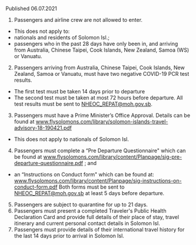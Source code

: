 Published 06.07.2021
1. Passengers and airline crew are not allowed to enter.
- This does not apply to:
- nationals and residents of Solomon Isl.;
- passengers who in the past 28 days have only been in, and arriving from Australia, Chinese Taipei, Cook Islands, New Zealand, Samoa (WS) or Vanuatu. 
2. Passengers arriving from Australia, Chinese Taipei, Cook Islands, New Zealand, Samoa or Vanuatu, must have two negative COVID-19 PCR test results. 
- The first test must be taken 14 days prior to departure
- The second test must be taken at most 72 hours before departure. 
All test results must be sent to <a href="mailto:NHEOC_REPAT@moh.gov.sb">NHEOC_REPAT@moh.gov.sb</a>. 
3. Passengers must have a Prime Minister’s Office Approval. Details can be found at <a href="http://www.flysolomons.com/library/solomon-islands-travel-advisory-18-190421.pdf">www.flysolomons.com/library/solomon-islands-travel-advisory-18-190421.pdf</a>
- This does not apply to nationals of Solomon Isl. 
4. Passengers must complete a “Pre Departure Questionnaire" which can be found at <a href="http://www.flysolomons.com/library/content/Planpage/sig-pre-departure-questionnaire.pdf">www.flysolomons.com/library/content/Planpage/sig-pre-departure-questionnaire.pdf</a> ; and
- an “Instructions on Conduct form" which can be found at: <a href="http://www.flysolomons.com/library/content/Planpage/sig-instructions-on-conduct-form.pdf">www.flysolomons.com/library/content/Planpage/sig-instructions-on-conduct-form.pdf</a>
Both forms must be sent to <a href="mailto:NHEOC_REPAT@moh.gov.sb">NHEOC_REPAT@moh.gov.sb</a> at least 5 days before departure. 
5. Passengers are subject to quarantine for up to 21 days. 
6. Passengers must present a completed Traveler's Public Health Declaration Card and provide full details of their place of stay, travel itinerary and current personal contact details in Solomon Isl. 
7. Passengers must provide details of their international travel history for the last 14 days prior to arrival in Solomon Isl.


